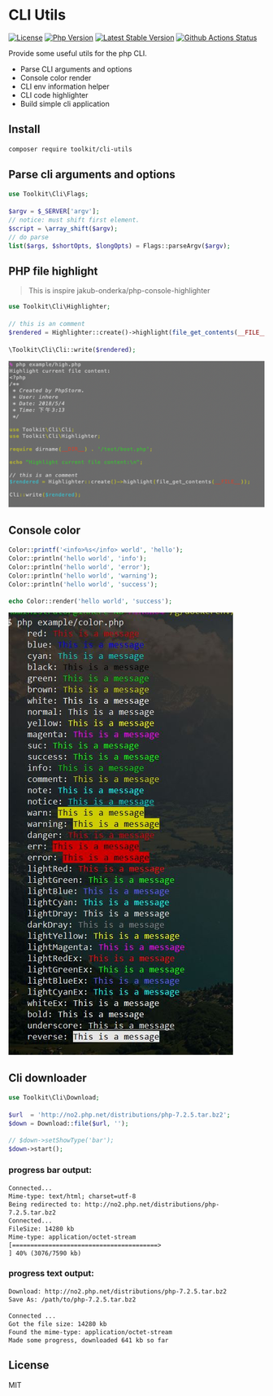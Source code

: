 # CLI Utils

[![License](https://img.shields.io/packagist/l/toolkit/cli-utils.svg?style=flat-square)](LICENSE)
[![Php Version](https://img.shields.io/badge/php-%3E=7.1.0-brightgreen.svg?maxAge=2592000)](https://packagist.org/packages/toolkit/cli-utils)
[![Latest Stable Version](http://img.shields.io/packagist/v/toolkit/cli-utils.svg)](https://packagist.org/packages/toolkit/cli-utils)
[![Github Actions Status](https://github.com/php-toolkit/cli-utils/workflows/Unit-tests/badge.svg)](https://github.com/php-toolkit/cli-utils/actions)

Provide some useful utils for the php CLI. 

- Parse CLI arguments and options
- Console color render
- CLI env information helper
- CLI code highlighter
- Build simple cli application

## Install

```bash
composer require toolkit/cli-utils
```

## Parse cli arguments and options

```php
use Toolkit\Cli\Flags;

$argv = $_SERVER['argv'];
// notice: must shift first element.
$script = \array_shift($argv);
// do parse
list($args, $shortOpts, $longOpts) = Flags::parseArgv($argv);
```

## PHP file highlight

> This is inspire jakub-onderka/php-console-highlighter

```php
use Toolkit\Cli\Highlighter;

// this is an comment
$rendered = Highlighter::create()->highlight(file_get_contents(__FILE__));

\Toolkit\Cli\Cli::write($rendered);
```

![colors](./example/cli-php-file-highlight.png)

## Console color

```php
Color::printf('<info>%s</info> world', 'hello');
Color::println('hello world', 'info');
Color::println('hello world', 'error');
Color::println('hello world', 'warning');
Color::println('hello world', 'success');

echo Color::render('hello world', 'success');
```

![colors](./example/all-color-style.jpg)

## Cli downloader

```php
use Toolkit\Cli\Download;

$url  = 'http://no2.php.net/distributions/php-7.2.5.tar.bz2';
$down = Download::file($url, '');

// $down->setShowType('bar');
$down->start();
```

### progress bar output:

```text
Connected...
Mime-type: text/html; charset=utf-8
Being redirected to: http://no2.php.net/distributions/php-7.2.5.tar.bz2
Connected...
FileSize: 14280 kb
Mime-type: application/octet-stream
[========================================>                                                           ] 40% (3076/7590 kb)
```

### progress text output:

```text
Download: http://no2.php.net/distributions/php-7.2.5.tar.bz2
Save As: /path/to/php-7.2.5.tar.bz2

Connected ...
Got the file size: 14280 kb
Found the mime-type: application/octet-stream
Made some progress, downloaded 641 kb so far
```

## License

MIT
